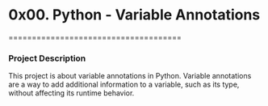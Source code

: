 # 0x00. Python - Variable Annotations
=====================================
### Project Description
This project is about variable annotations in Python. Variable annotations are a way to add additional information to a variable, such as its type, without affecting its runtime behavior.